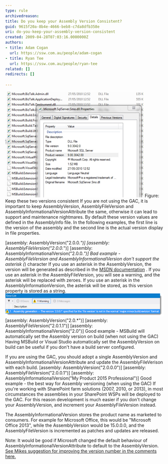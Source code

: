 ```yaml
---
type: rule
archivedreason: 
title: Do you keep your Assembly Version Consistent?
guid: 9615f20a-8b4e-4666-beb8-c7da8dfb358e
uri: do-you-keep-your-assembly-version-consistent
created: 2009-04-28T07:03:16.0000000Z
authors:
- title: Adam Cogan
  url: https://ssw.com.au/people/adam-cogan
- title: Ryan Tee
  url: https://ssw.com.au/people/ryan-tee
related: []
redirects: []

---
```


![](VersionConsistent1.jpg) 
<font class="ms-rteCustom-FigureNormal">Figure: Keep these two versions consistent</font> If you are not using the GAC, it is important to keep AssemblyVersion, AssemblyFileVersion and AssemblyInformationalVersionAttribute the same, otherwise it can lead to support and maintenance nightmares. By default these version values are defined in the AssemblyInfo file. In the following examples, the first line is the version of the assembly and the second line is the actual version display in file properties.

<!--endintro-->
<font class="ms-rteCustom-CodeArea"> [assembly: AssemblyVersion(<font class="ms-rteCustom-Highlight">"2.0.0.*"</font>)] [assembly: AssemblyFileVersion(<font class="ms-rteCustom-Highlight">"2.0.0.*"</font>)] [assembly: AssemblyInformationalVersion(<font class="ms-rteCustom-Highlight">"2.0.0.*"</font>)] </font><font class="ms-rteCustom-FigureBad">Bad example - AssemblyFileVersion and AssemblyInformationalVersion don't support the asterisk (*) character</font>
If you use an asterisk in the AssemblyVersion, the version will be generated as described in the [MSDN documentation](https://msdn.microsoft.com/en-us/library/system.reflection.assemblyversionattribute%28v=vs.110%29.aspx) . If you use an asterisk in the AssemblyFileVersion, you will see a warning, and the asterisk will be replaced with zeroes. If you use an asterisk in the AssemblyInformationVersion, the asterisk will be stored, as this version property is stored as a string.
![Warning when you use an asterisk in the AssemblyFileVersion](AssemblyFileVersion-Warning.png)
<font class="ms-rteCustom-CodeArea">[assembly: AssemblyVersion(<font class="ms-rteCustom-Highlight">"2.0.*"</font>)] [assembly: AssemblyFileVersion(<font class="ms-rteCustom-Highlight">"2.0.1.1"</font>)] [assembly: AssemblyInformationalVersion(<font class="ms-rteCustom-Highlight">"2.0"</font>)] </font><font class="ms-rteCustom-FigureGood">Good example - MSBuild will automatically set the Assembly version on build (when not using the GAC)</font>
Having MSBuild or Visual Studio automatically set the AssemblyVersion on build can be useful if you don't have a build server configured.

If you are using the GAC, you should adopt a single AssemblyVersion and AssemblyInformationalVersionAttribute and update the AssemblyFileVerison with each build.
<font class="ms-rteCustom-CodeArea"> [assembly: AssemblyVersion(<font class="ms-rteCustom-Highlight">"2.0.0.0"</font>)] [assembly: AssemblyFileVersion(<font class="ms-rteCustom-Highlight">"2.0.0.1"</font>)] [assembly: AssemblyInformationalVersion(<font class="ms-rteCustom-Highlight">"My Product 2015 Professional"</font>)] </font><font class="ms-rteCustom-FigureGood">Good example - the best way for Assembly versioning (when using the GAC)</font>
If you're working with SharePoint farm solutions (2007, 2010, or 2013), in most circumstances the assemblies in your SharePoint WSPs will be deployed to the GAC. For this reason development is much easier if you don't change your AssemblyVersion, and increment your AssemblyFileVersion instead.

The AssemblyInformationalVersion stores the product name as marketed to consumers. For example for Microsoft Office, this would be "Microsoft Office 2013", while the AssemblyVersion would be 15.0.0.0, and the AssemblyFileVersion is incremented as patches and updates are released.

Note: It would be good if Microsoft changed the default behaviour of AssemblyInformationalVersionAttribute to default to the AssemblyVersion. [See Mikes suggestion for improving the version number in the comments here.](http://msdn.microsoft.com/en-us/library/system.reflection.assemblyinformationalversionattribute.aspx)
